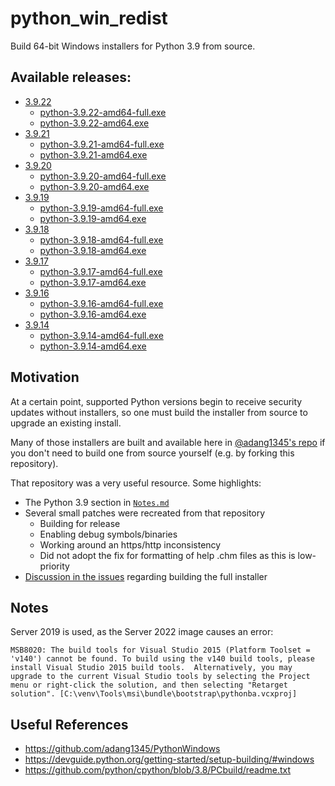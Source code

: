 # python_win_redist

Build 64-bit Windows installers for Python 3.9 from source.

## Available releases:

* [3.9.22](https://github.com/xenago/python_win_redist/releases/tag/UserBuild_2025.04.09_16-03)
  * [python-3.9.22-amd64-full.exe](https://github.com/xenago/python_win_redist/releases/download/UserBuild_2025.04.09_16-03/python-3.9.22-amd64-full.exe)
  * [python-3.9.22-amd64.exe](https://github.com/xenago/python_win_redist/releases/download/UserBuild_2025.04.09_16-03/python-3.9.22-amd64.exe)
* [3.9.21](https://github.com/xenago/python_win_redist/releases/tag/UserBuild_2024.12.18_07-19)
  * [python-3.9.21-amd64-full.exe](https://github.com/xenago/python_win_redist/releases/download/UserBuild_2024.12.18_07-19/python-3.9.21-amd64-full.exe)
  * [python-3.9.21-amd64.exe](https://github.com/xenago/python_win_redist/releases/download/UserBuild_2024.12.18_07-19/python-3.9.21-amd64.exe)
* [3.9.20](https://github.com/xenago/python_win_redist/releases/tag/UserBuild_2024.09.13_19-59)
  * [python-3.9.20-amd64-full.exe](https://github.com/xenago/python_win_redist/releases/download/UserBuild_2024.09.13_19-59/python-3.9.20-amd64-full.exe)
  * [python-3.9.20-amd64.exe](https://github.com/xenago/python_win_redist/releases/download/UserBuild_2024.09.13_19-59/python-3.9.20-amd64.exe)
* [3.9.19](https://github.com/xenago/python_win_redist/releases/tag/UserBuild_2024.03.22_15-25)
  * [python-3.9.19-amd64-full.exe](https://github.com/xenago/python_win_redist/releases/download/UserBuild_2024.03.22_15-25/python-3.9.19-amd64-full.exe)
  * [python-3.9.19-amd64.exe](https://github.com/xenago/python_win_redist/releases/download/UserBuild_2024.03.22_15-25/python-3.9.19-amd64.exe)
* [3.9.18](https://github.com/xenago/python_win_redist/releases/tag/UserBuild_2023.08.29_18-02)
  * [python-3.9.18-amd64-full.exe](https://github.com/xenago/python_win_redist/releases/download/UserBuild_2023.08.29_18-02/python-3.9.18-amd64-full.exe)
  * [python-3.9.18-amd64.exe](https://github.com/xenago/python_win_redist/releases/download/UserBuild_2023.08.29_18-02/python-3.9.18-amd64.exe)
* [3.9.17](https://github.com/xenago/python_win_redist/releases/tag/UserBuild_2023.06.07_18-50)
  * [python-3.9.17-amd64-full.exe](https://github.com/xenago/python_win_redist/releases/download/UserBuild_2023.06.07_18-50/python-3.9.17-amd64-full.exe)
  * [python-3.9.17-amd64.exe](https://github.com/xenago/python_win_redist/releases/download/UserBuild_2023.06.07_18-50/python-3.9.17-amd64.exe)
* [3.9.16](https://github.com/xenago/python_win_redist/releases/tag/UserBuild_2022.12.07_19-41)
  * [python-3.9.16-amd64-full.exe](https://github.com/xenago/python_win_redist/releases/download/UserBuild_2022.12.07_19-41/python-3.9.16-amd64-full.exe)
  * [python-3.9.16-amd64.exe](https://github.com/xenago/python_win_redist/releases/download/UserBuild_2022.12.07_19-41/python-3.9.16-amd64.exe)
* [3.9.14](https://github.com/xenago/python_win_redist/releases/tag/UserBuild_2022.09.28_05-04)
  * [python-3.9.14-amd64-full.exe](https://github.com/xenago/python_win_redist/releases/download/UserBuild_2022.09.28_05-04/python-3.9.14-amd64-full.exe)
  * [python-3.9.14-amd64.exe](https://github.com/xenago/python_win_redist/releases/download/UserBuild_2022.09.28_05-04/python-3.9.14-amd64.exe)

## Motivation

At a certain point, supported Python versions begin to receive security updates without installers, so one must build the installer from source to upgrade an existing install.

Many of those installers are built and available here in [@adang1345's repo](https://github.com/adang1345/PythonWindows) if you don't need to build one from source yourself (e.g. by forking this repository).

That repository was a very useful resource. Some highlights:

* The Python 3.9 section in [`Notes.md`](https://github.com/adang1345/PythonWindows/blob/master/Notes.md#python-39)
* Several small patches were recreated from that repository
  * Building for release
  * Enabling debug symbols/binaries
  * Working around an https/http inconsistency
  * Did not adopt the fix for formatting of help .chm files as this is low-priority
* [Discussion in the issues](https://github.com/adang1345/PythonWindows/issues/4#issuecomment-1004194012) regarding building the full installer

## Notes

Server 2019 is used, as the Server 2022 image causes an error:

`MSB8020: The build tools for Visual Studio 2015 (Platform Toolset = 'v140') cannot be found. To build using the v140 build tools, please install Visual Studio 2015 build tools.  Alternatively, you may upgrade to the current Visual Studio tools by selecting the Project menu or right-click the solution, and then selecting "Retarget solution". [C:\venv\Tools\msi\bundle\bootstrap\pythonba.vcxproj]`

## Useful References

* https://github.com/adang1345/PythonWindows
* https://devguide.python.org/getting-started/setup-building/#windows
* https://github.com/python/cpython/blob/3.8/PCbuild/readme.txt
